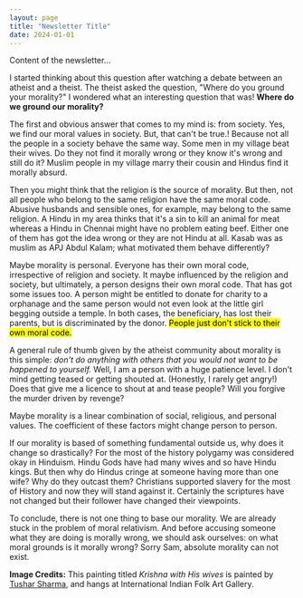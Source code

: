 ```yaml
---
layout: page
title: "Newsletter Title"
date: 2024-01-01
---
```

Content of the newsletter...



I started thinking about this question after watching a debate between an atheist and a theist. The theist asked the question, "Where do you ground your morality?" I wondered what an interesting question that was! **Where do we ground our morality?** 

The first and obvious answer that comes to my mind is: from society. Yes, we find our moral values in society. But, that can't be true.! Because not all the people in a society behave the same way. Some men in my village beat their wives. Do they not find it morally wrong or they know it's wrong and still do it? Muslim people in my village marry their cousin and Hindus find it morally absurd. 

Then you might think that the religion is the source of morality. But then, not all people who belong to the same religion have the same moral code. Abusive husbands and sensible ones, for example, may belong to the same religion. A Hindu in my area thinks that it's a sin to kill an animal for meat whereas a Hindu in Chennai might have no problem eating beef. Either one of them has got the idea wrong or they are not Hindu at all. Kasab was as muslim as APJ Abdul Kalam; what motivated them behave differently?

Maybe morality is personal. Everyone has their own moral code, irrespective of religion and society. It maybe influenced by the religion and society, but ultimately, a person designs their own moral code. That has got some issues too. A person might be entitled to donate for charity to a orphanage and the same person would not even look at the little girl begging outside a temple. In both cases, the beneficiary, has lost their parents, but is discriminated by the donor. <mark>People just don't stick to their own moral code.</mark> 

A general rule of thumb given by the atheist community about morality is this simple: _don't do anything with others that you would not want to be happened to yourself._ Well, I am a person with a huge patience level. I don't mind getting teased or getting shouted at. (Honestly, I rarely get angry!) Does that give me a licence to shout at and tease people? Will you forgive the murder driven by revenge? 

Maybe morality is a linear combination of social, religious, and personal values. The coefficient of these factors might change person to person. 

If our morality is based of something fundamental outside us, why does it change so drastically? For the most of the history polygamy was considered okay in Hinduism. Hindu Gods have had many wives and so have Hindu kings. But then why do Hindus cringe at someone having more than one wife? Why do they outcast them? Christians supported slavery for the most of History and now they will stand against it. Certainly the scriptures have not changed but their follower have changed their viewpoints.

To conclude, there is not one thing to base our morality. We are already stuck in the problem of moral relativism. And before accusing someone what they are doing is morally wrong, we should ask ourselves: on what moral grounds is it morally wrong? Sorry Sam, absolute morality can not exist. 

__Image Credits:__ This painting titled _Krishna with His wives_ is painted by [Tushar Sharma](https://artgrooves.in/artist/tushar-sharma.html), and hangs at International Indian Folk Art Gallery. 

